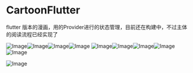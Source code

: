 # CartoonFlutter
flutter 版本的漫画，用的Provider进行的状态管理，目前还在构建中，不过主体的阅读流程已经实现了


![Image](https://img-blog.csdnimg.cn/20200611190239828.jpeg?x-oss-process=image/watermark,type_ZmFuZ3poZW5naGVpdGk,shadow_10,text_aHR0cHM6Ly9ibG9nLmNzZG4ubmV0L0h1YmVyQ3Vp,size_16,color_FFFFFF,t_70)![Image](https://img-blog.csdnimg.cn/20200611190239834.jpeg?x-oss-process=image/watermark,type_ZmFuZ3poZW5naGVpdGk,shadow_10,text_aHR0cHM6Ly9ibG9nLmNzZG4ubmV0L0h1YmVyQ3Vp,size_16,color_FFFFFF,t_70)![Image](https://img-blog.csdnimg.cn/20200611190239817.jpeg?x-oss-process=image/watermark,type_ZmFuZ3poZW5naGVpdGk,shadow_10,text_aHR0cHM6Ly9ibG9nLmNzZG4ubmV0L0h1YmVyQ3Vp,size_16,color_FFFFFF,t_70)![Image](https://img-blog.csdnimg.cn/20200611190239829.jpeg?x-oss-process=image/watermark,type_ZmFuZ3poZW5naGVpdGk,shadow_10,text_aHR0cHM6Ly9ibG9nLmNzZG4ubmV0L0h1YmVyQ3Vp,size_16,color_FFFFFF,t_70)
![Image](https://img-blog.csdnimg.cn/20200611190239753.jpeg?x-oss-process=image/watermark,type_ZmFuZ3poZW5naGVpdGk,shadow_10,text_aHR0cHM6Ly9ibG9nLmNzZG4ubmV0L0h1YmVyQ3Vp,size_16,color_FFFFFF,t_70)![Image](https://img-blog.csdnimg.cn/20200611190239969.jpeg?x-oss-process=image/watermark,type_ZmFuZ3poZW5naGVpdGk,shadow_10,text_aHR0cHM6Ly9ibG9nLmNzZG4ubmV0L0h1YmVyQ3Vp,size_16,color_FFFFFF,t_70)![Image](https://img-blog.csdnimg.cn/20200611190239956.jpeg?x-oss-process=image/watermark,type_ZmFuZ3poZW5naGVpdGk,shadow_10,text_aHR0cHM6Ly9ibG9nLmNzZG4ubmV0L0h1YmVyQ3Vp,size_16,color_FFFFFF,t_70)![Image](https://img-blog.csdnimg.cn/2020061119024019.jpeg?x-oss-process=image/watermark,type_ZmFuZ3poZW5naGVpdGk,shadow_10,text_aHR0cHM6Ly9ibG9nLmNzZG4ubmV0L0h1YmVyQ3Vp,size_16,color_FFFFFF,t_70)![Image](https://img-blog.csdnimg.cn/2020061119024089.jpeg?x-oss-process=image/watermark,type_ZmFuZ3poZW5naGVpdGk,shadow_10,text_aHR0cHM6Ly9ibG9nLmNzZG4ubmV0L0h1YmVyQ3Vp,size_16,color_FFFFFF,t_70)

![Image](https://img-blog.csdnimg.cn/20200622203154329.png?x-oss-process=image/watermark,type_ZmFuZ3poZW5naGVpdGk,shadow_10,text_aHR0cHM6Ly9ibG9nLmNzZG4ubmV0L0h1YmVyQ3Vp,size_16,color_FFFFFF,t_70)

